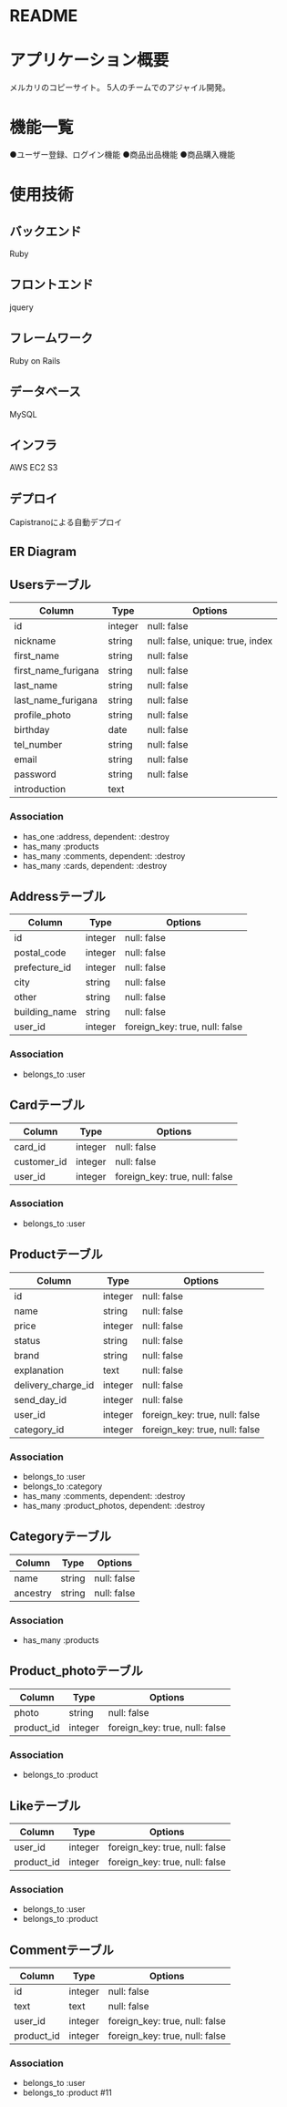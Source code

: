 # README

# アプリケーション概要
メルカリのコピーサイト。
5人のチームでのアジャイル開発。

# 機能一覧
●ユーザー登録、ログイン機能
●商品出品機能
●商品購入機能

# 使用技術
## バックエンド
Ruby
## フロントエンド
jquery
## フレームワーク
Ruby on Rails
## データベース
MySQL
## インフラ
AWS EC2 S3
## デプロイ
Capistranoによる自動デプロイ
## ER Diagram


## Usersテーブル
|Column|Type|Options|
|------|----|-------|
|id|integer|null: false|
|nickname|string|null: false, unique: true, index|
|first_name|string|null: false|
|first_name_furigana|string|null: false|
|last_name|string|null: false|
|last_name_furigana|string|null: false|
|profile_photo|string|null: false|
|birthday|date|null: false|
|tel_number|string|null: false|
|email|string|null: false|
|password|string|null: false|
|introduction|text|
### Association
- has_one :address, dependent: :destroy
- has_many :products
- has_many :comments, dependent: :destroy
- has_many :cards, dependent: :destroy



## Addressテーブル
|Column|Type|Options|
|------|----|-------|
|id|integer|null: false|
|postal_code|integer|null: false|
|prefecture_id|integer|null: false|
|city|string|null: false|
|other|string|null: false|
|building_name|string|null: false|
|user_id|integer|foreign_key: true, null: false|
### Association
- belongs_to :user



## Cardテーブル
|Column|Type|Options|
|------|----|-------|
|card_id|integer|null: false|
|customer_id|integer|null: false|
|user_id|integer|foreign_key: true, null: false|
### Association
- belongs_to :user




## Productテーブル
|Column|Type|Options|
|------|----|-------|
|id|integer|null: false|
|name|string|null: false|
|price|integer|null: false|
|status|string|null: false|
|brand|string|null: false|
|explanation|text|null: false|
|delivery_charge_id|integer|null: false|
|send_day_id|integer|null: false|
|user_id|integer|foreign_key: true, null: false|
|category_id|integer|foreign_key: true, null: false|


### Association
- belongs_to :user
- belongs_to :category
- has_many :comments, dependent: :destroy
- has_many :product_photos, dependent: :destroy



## Categoryテーブル
|Column|Type|Options|
|------|----|-------|
|name|string|null: false|
|ancestry|string|null: false|
### Association
- has_many :products




## Product_photoテーブル
|Column|Type|Options|
|------|----|-------|
|photo|string|null: false|
|product_id|integer|foreign_key: true, null: false|
### Association
- belongs_to :product



## Likeテーブル
|Column|Type|Options|
|------|----|-------|
|user_id|integer|foreign_key: true, null: false|
|product_id|integer|foreign_key: true, null: false|
### Association
- belongs_to :user
- belongs_to :product


## Commentテーブル
|Column|Type|Options|
|------|----|-------|
|id|integer|null: false|
|text|text|null: false|
|user_id|integer|foreign_key: true, null: false|
|product_id|integer|foreign_key: true, null: false|
### Association
- belongs_to :user
- belongs_to :product
#11